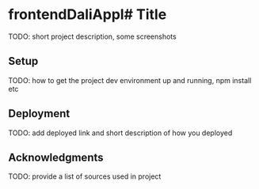 # frontendDaliAppl# Title
TODO: short project description, some screenshots

## Setup

TODO: how to get the project dev environment up and running, npm install etc

## Deployment

TODO: add deployed link and short description of how you deployed

## Acknowledgments

TODO: provide a list of sources used in project

